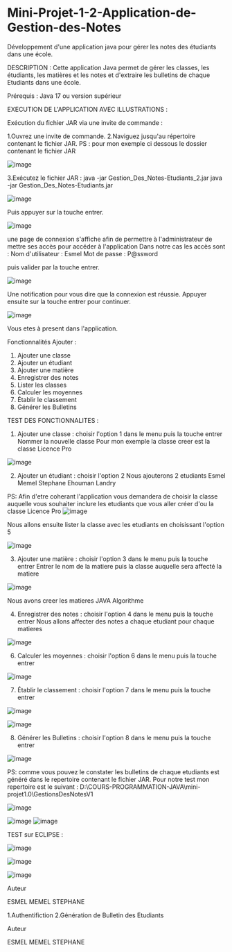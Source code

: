# Mini-Projet-1-2-Application-de-Gestion-des-Notes
Développement d'une application java pour gérer les notes des étudiants dans une école.

DESCRIPTION : 
Cette application Java permet de gérer les classes, les étudiants, les matières et les notes et d'extraire les bulletins de chaque Etudiants dans une école.

Prérequis : 
Java 17 ou version supérieur

EXECUTION DE L'APPLICATION AVEC ILLUSTRATIONS : 

Exécution du fichier JAR via une invite de commande :

1.Ouvrez une invite de commande. 
2.Naviguez jusqu'au répertoire contenant le fichier JAR. 
PS : pour mon exemple ci dessous le dossier contenant le fichier JAR 

![image](https://github.com/user-attachments/assets/389e3cd6-b49c-469b-8134-b7986067b9ed)


3.Exécutez le fichier JAR : java -jar Gestion_Des_Notes-Etudiants_2.jar
java -jar Gestion_Des_Notes-Etudiants.jar

![image](https://github.com/user-attachments/assets/2e2b3dce-7e88-4bb7-bf3a-db17ea95ccc7)

Puis appuyer sur la touche entrer.

![image](https://github.com/user-attachments/assets/a7810674-55f6-4b73-82a2-cc72fa150da9)

une page de connexion s'affiche afin de permettre à l'administrateur de mettre ses accès pour accéder à l'application
Dans notre cas les accès sont : 
Nom d'utilisateur : Esmel
Mot de passe : P@ssword

puis valider par la touche entrer.

![image](https://github.com/user-attachments/assets/fb303b4b-4023-4a6f-bba0-cc9e4e5e05aa)

Une notification pour vous dire que la connexion est réussie.
Appuyer ensuite sur la touche entrer pour continuer.

![image](https://github.com/user-attachments/assets/f5cfd0f0-c7e9-435f-b41c-047288ba9c5d)

Vous etes à present dans l'application.


Fonctionnalités Ajouter :
1. Ajouter une classe
2. Ajouter un étudiant
3. Ajouter une matière
4. Enregistrer des notes
5. Lister les classes
6. Calculer les moyennes
7. Établir le classement
8. Générer les Bulletins

TEST DES FONCTIONNALITES : 

1. Ajouter une classe : choisir l'option 1 dans le menu puis la touche entrer
Nommer la nouvelle classe
Pour mon exemple la classe creer est la classe Licence Pro

![image](https://github.com/user-attachments/assets/0293c006-4764-462b-9da0-b62e5492c37e)


2. Ajouter un étudiant : choisir l'option 2
Nous ajouterons 2 etudiants
Esmel Memel Stephane
Ehouman Landry

PS: Afin d'etre coherant l'application vous demandera de choisir la classe auquelle vous souhaiter inclure les etudiants que vous aller créer d'ou la classe Licence Pro
![image](https://github.com/user-attachments/assets/096f5c11-b165-40ee-b0a6-2cedcd8b68ff)

Nous allons ensuite lister la classe avec les etudiants en choisissant l'option 5

![image](https://github.com/user-attachments/assets/78c372e5-8ea6-4fa4-abe4-42ac0036fe67)

3. Ajouter une matière : choisir l'option 3 dans le menu puis la touche entrer
Entrer le nom de la matiere puis la classe auquelle sera affecté la matiere

![image](https://github.com/user-attachments/assets/1ea850f0-41f6-4046-9632-bb2500ecbe21)

Nous avons creer les matieres 
JAVA
Algorithme


4. Enregistrer des notes : choisir l'option 4 dans le menu puis la touche entrer
Nous allons affecter des notes a chaque etudiant pour chaque matieres

![image](https://github.com/user-attachments/assets/d7374d07-6cfd-41bf-8742-a3bbba458e3b)


6. Calculer les moyennes : choisir l'option 6 dans le menu puis la touche entrer

![image](https://github.com/user-attachments/assets/5092b6eb-c9be-4327-8bf8-72f49e9f6e62)

7. Établir le classement :  choisir l'option 7 dans le menu puis la touche entrer

![image](https://github.com/user-attachments/assets/54fce164-df8c-463b-8f9b-144f8619bd53)

![image](https://github.com/user-attachments/assets/cd8a077c-3aac-44cc-8de9-417ae9a04220)

8. Générer les Bulletins : choisir l'option 8 dans le menu puis la touche entrer

![image](https://github.com/user-attachments/assets/1903f8ce-0a2b-4d49-a8de-003a49bb3aa8)

PS: comme vous pouvez le constater les bulletins de chaque etudiants est généré dans le repertoire 
contenant le fichier JAR.
Pour notre test mon repertoire est le suivant : 
D:\COURS-PROGRAMMATION-JAVA\mini-projet1.0\GestionsDesNotesV1

![image](https://github.com/user-attachments/assets/ea0dbc5b-2734-4004-bbf6-99c296bc2057)

![image](https://github.com/user-attachments/assets/a9944786-b052-48c3-8fe2-967cb4ec64ea)
![image](https://github.com/user-attachments/assets/2f01eb37-5303-41db-a4c0-80fb23e6bab0)


TEST sur ECLIPSE : 

![image](https://github.com/user-attachments/assets/c3107f76-9cf3-43e2-8265-02896411e02b)

![image](https://github.com/user-attachments/assets/0aa394b1-8eb1-4905-81c3-c966affc3155)

![image](https://github.com/user-attachments/assets/e3d60075-490f-4ccd-9dc4-c0b693a4bacf)





Auteur

ESMEL MEMEL STEPHANE

1.Authentifiction
2.Génération de Bulletin des Etudiants

Auteur

ESMEL MEMEL STEPHANE

